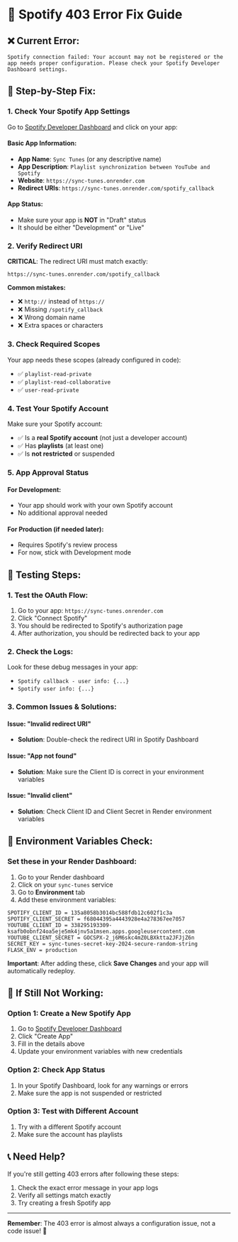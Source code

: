 # 🎵 Spotify 403 Error Fix Guide

## ❌ **Current Error:**
```
Spotify connection failed: Your account may not be registered or the app needs proper configuration. Please check your Spotify Developer Dashboard settings.
```

## 🔧 **Step-by-Step Fix:**

### **1. Check Your Spotify App Settings**

Go to [Spotify Developer Dashboard](https://developer.spotify.com/dashboard) and click on your app:

#### **Basic App Information:**
- **App Name**: `Sync Tunes` (or any descriptive name)
- **App Description**: `Playlist synchronization between YouTube and Spotify`
- **Website**: `https://sync-tunes.onrender.com`
- **Redirect URIs**: `https://sync-tunes.onrender.com/spotify_callback`

#### **App Status:**
- Make sure your app is **NOT** in "Draft" status
- It should be either "Development" or "Live"

### **2. Verify Redirect URI**

**CRITICAL**: The redirect URI must match exactly:
```
https://sync-tunes.onrender.com/spotify_callback
```

**Common mistakes:**
- ❌ `http://` instead of `https://`
- ❌ Missing `/spotify_callback`
- ❌ Wrong domain name
- ❌ Extra spaces or characters

### **3. Check Required Scopes**

Your app needs these scopes (already configured in code):
- ✅ `playlist-read-private`
- ✅ `playlist-read-collaborative`
- ✅ `user-read-private`

### **4. Test Your Spotify Account**

Make sure your Spotify account:
- ✅ Is a **real Spotify account** (not just a developer account)
- ✅ Has **playlists** (at least one)
- ✅ Is **not restricted** or suspended

### **5. App Approval Status**

#### **For Development:**
- Your app should work with your own Spotify account
- No additional approval needed

#### **For Production (if needed later):**
- Requires Spotify's review process
- For now, stick with Development mode

## 🧪 **Testing Steps:**

### **1. Test the OAuth Flow:**
1. Go to your app: `https://sync-tunes.onrender.com`
2. Click "Connect Spotify"
3. You should be redirected to Spotify's authorization page
4. After authorization, you should be redirected back to your app

### **2. Check the Logs:**
Look for these debug messages in your app:
- `Spotify callback - user info: {...}`
- `Spotify user info: {...}`

### **3. Common Issues & Solutions:**

#### **Issue: "Invalid redirect URI"**
- **Solution**: Double-check the redirect URI in Spotify Dashboard

#### **Issue: "App not found"**
- **Solution**: Make sure the Client ID is correct in your environment variables

#### **Issue: "Invalid client"**
- **Solution**: Check Client ID and Client Secret in Render environment variables

## 🔑 **Environment Variables Check:**

### **Set these in your Render Dashboard:**

1. Go to your Render dashboard
2. Click on your `sync-tunes` service
3. Go to **Environment** tab
4. Add these environment variables:

```
SPOTIFY_CLIENT_ID = 135a8058b3014bc588fdb12c602f1c3a
SPOTIFY_CLIENT_SECRET = f68044395a4443928e4a278367ee7057
YOUTUBE_CLIENT_ID = 338295193309-ksafb0obnf24oa5eje5mk4jnv5a1msen.apps.googleusercontent.com
YOUTUBE_CLIENT_SECRET = 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
SECRET_KEY = sync-tunes-secret-key-2024-secure-random-string
FLASK_ENV = production
```

**Important**: After adding these, click **Save Changes** and your app will automatically redeploy.

## 🚨 **If Still Not Working:**

### **Option 1: Create a New Spotify App**
1. Go to [Spotify Developer Dashboard](https://developer.spotify.com/dashboard)
2. Click "Create App"
3. Fill in the details above
4. Update your environment variables with new credentials

### **Option 2: Check App Status**
1. In your Spotify Dashboard, look for any warnings or errors
2. Make sure the app is not suspended or restricted

### **Option 3: Test with Different Account**
1. Try with a different Spotify account
2. Make sure the account has playlists

## 📞 **Need Help?**

If you're still getting 403 errors after following these steps:
1. Check the exact error message in your app logs
2. Verify all settings match exactly
3. Try creating a fresh Spotify app

---

**Remember**: The 403 error is almost always a configuration issue, not a code issue! 🎯
